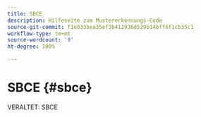 ```yaml
---
title: SBCE
description: Hilfeseite zum Mustererkennungs-Code
source-git-commit: f1e833bea35ef3b412936d529b14bff6f1cb35c1
workflow-type: tm+mt
source-wordcount: '9'
ht-degree: 100%

---
```



# SBCE {#sbce}

VERALTET: SBCE
